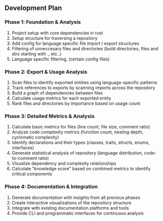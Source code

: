 ## Development Plan

### Phase 1: Foundation & Analysis
1. Project setup with core dependencies in rust
2. Setup structure for traversing a repository
3. Add config for language specific file import / export structures
4. Filtering of unneccesary files and directories (build directories, files and dirs starting with ., etc..)
5. Language specific filtering, (certain config files)

### Phase 2: Export & Usage Analysis
1. Scan files to identify exported entities using language-specific patterns
2. Track references to exports by scanning imports across the repository
3. Build a graph of dependencies between files
4. Calculate usage metrics for each exported entity
5. Rank files and directories by importance based on usage count

### Phase 3: Detailed Metrics & Analysis
1. Calculate basic metrics for files (line count, file size, comment ratio)
2. Analyze code complexity metrics (function count, nesting depth, cyclomatic complexity)
3. Identify declarations and their types (classes, traits, structs, enums, interfaces)
4. Generate statistical analysis of repository (language distribution, code-to-comment ratio)
5. Visualize dependency and complexity relationships
6. Calculate "knowledge score" based on combined metrics to identify critical components

### Phase 4: Documentation & Integration
1. Generate documentation with insights from all previous phases
2. Create interactive visualizations of the repository structure
3. Integrate with existing documentation platforms and tools
4. Provide CLI and programmatic interfaces for continuous analysis